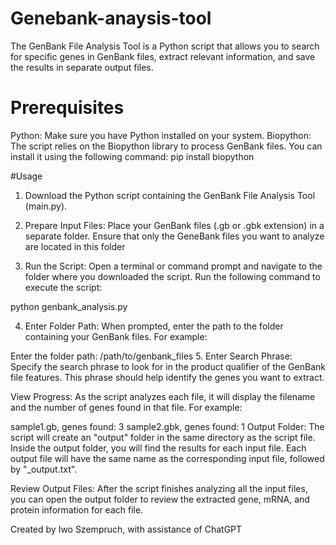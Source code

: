 # Genebank-anaysis-tool
The GenBank File Analysis Tool is a Python script that allows you to search for specific genes in GenBank files, extract relevant information, and save the results in separate output files.

# Prerequisites
Python: Make sure you have Python installed on your system.
Biopython: The script relies on the Biopython library to process GenBank files. You can install it using the following command:
pip install biopython

#Usage
1. Download the Python script containing the GenBank File Analysis Tool (main.py).

2. Prepare Input Files: Place your GenBank files (.gb or .gbk extension) in a separate folder. Ensure that only the GeneBank files you want to analyze are located in this folder

3. Run the Script: Open a terminal or command prompt and navigate to the folder where you downloaded the script. Run the following command to execute the script:

python genbank_analysis.py

4. Enter Folder Path: When prompted, enter the path to the folder containing your GenBank files. For example:

Enter the folder path: /path/to/genbank_files
5. Enter Search Phrase: Specify the search phrase to look for in the product qualifier of the GenBank file features. This phrase should help identify the genes you want to extract. 

View Progress: As the script analyzes each file, it will display the filename and the number of genes found in that file. For example:

sample1.gb, genes found: 3
sample2.gbk, genes found: 1
Output Folder: The script will create an "output" folder in the same directory as the script file. Inside the output folder, you will find the results for each input file. Each output file will have the same name as the corresponding input file, followed by "_output.txt".

Review Output Files: After the script finishes analyzing all the input files, you can open the output folder to review the extracted gene, mRNA, and protein information for each file.

Created by Iwo Szempruch, with assistance of ChatGPT
